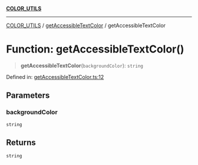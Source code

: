 [**COLOR_UTILS**](../../README.md)

***

[COLOR_UTILS](../../README.md) / [getAccessibleTextColor](../README.md) / getAccessibleTextColor

# Function: getAccessibleTextColor()

> **getAccessibleTextColor**(`backgroundColor`): `string`

Defined in: [getAccessibleTextColor.ts:12](https://github.com/dailker/everyutil/blob/88c583cdd8386be54599315f93f88880d20b94f3/src/color/getAccessibleTextColor.ts#L12)

## Parameters

### backgroundColor

`string`

## Returns

`string`
